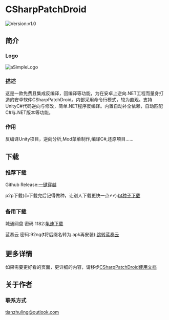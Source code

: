 # CSharpPatchDroid 
![Version:v1.0](https://img.shields.io/badge/version-v1.0-blue
)
## 简介
### Logo
![aSimpleLogo](https://tianzhuling.github.io/CSharpPatchDroid/v1.0/doc/icon.png)
### 描述
这是一款免费且集成反编译，回编译等功能，为在安卓上逆向.NET工程而量身打造的安卓软件CSharpPatchDroid。内部采用命令行模式，较为直观。支持UnityC#代码逆向与修改，简单.NET程序反编译。内置自动补全依赖，自动匹配C#与.NET版本等功能。
### 作用
反编译Unity项目，逆向分析,Mod菜单制作,编译C#,还原项目……
## 下载
### 推荐下载
Github Release:[一键穿越](https://github.com/tianzhuling/CSharpPatchDroid/releases/tag/v1.0)

p2p下载(👍下载完后记得做种，让别人下载更快一点⚡⚡):[bt种子下载](https://tianzhuling.github.io/CSharpPatchDroid/v1.0/p2p/CSharpPatchDroid_v1.0_arm64.torrent)
### 备用下载
城通网盘 密码 1182:[龟速下载](https://url72.ctfile.com/f/65372172-8416126722-bc39a2?p=1182) 

蓝奏云 密码:92ng(❗将后缀名转为.apk再安装):[跳转蓝奏云](https://wwgc.lanzn.com/b01391wlyd)
## 更多详情
如果需要更好看的页面，更详细的内容，请移步[CSharpPatchDroid使用文档](https://tianzhuling.github.io/CSharpPatchDroid/v1.0/doc/index.html)
## 关于作者
### 联系方式
tianzhuling@outlook.com

